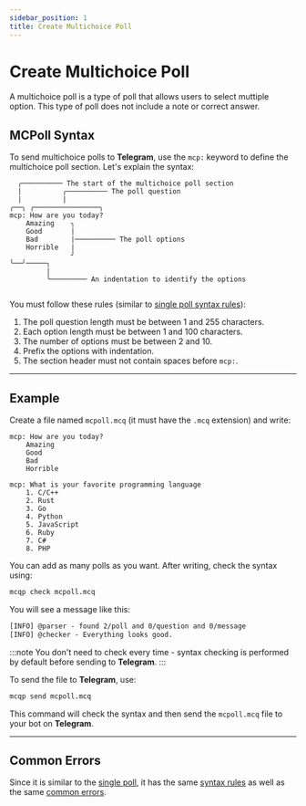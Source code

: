 ```yaml
---
sidebar_position: 1
title: Create Multichoice Poll
---
```


# Create Multichoice Poll
A multichoice poll is a type of poll that allows users to select muttiple option. 
This type of poll does not include a note or correct answer.

## MCPoll Syntax
To send multichoice polls to **Telegram**, use the `mcp:` keyword to define the multichoice poll section. Let's explain the syntax:
```mcq
  ╭────────── The start of the multichoice poll section
  |          ╭────────── The poll question
  |          |
╭──╮ ╭────────────────╮
mcp: How are you today?
    Amazing    ╮
    Good       |
    Bad        |────────── The poll options
    Horrible   |
               ╯ 
╰──╯─────╮
         |
         ╰───────── An indentation to identify the options
  
```
You must follow these rules (similar to [single poll syntax rules](./poll.md#poll-syntax)):
1. The poll question length must be between 1 and 255 characters.
2. Each option length must be between 1 and 100 characters.
3. The number of options must be between 2 and 10.
4. Prefix the options with indentation.
5. The section header must not contain spaces before `mcp:`.

---
## Example
Create a file named `mcpoll.mcq` (it must have the `.mcq` extension) and write:
```mcq title="mcpoll.mcq" showLineNumbers
mcp: How are you today?
    Amazing
    Good
    Bad
    Horrible

mcp: What is your favorite programming language
    1. C/C++
    2. Rust
    3. Go
    4. Python
    5. JavaScript
    6. Ruby
    7. C#
    8. PHP
```
You can add as many polls as you want. After writing, check the syntax using:
```bash
mcqp check mcpoll.mcq
```
You will see a message like this:
```txt
[INFO] @parser - found 2/poll and 0/question and 0/message
[INFO] @checker - Everything looks good.
```
:::note
You don't need to check every time - syntax checking is performed by default before sending to **Telegram**.
:::

To send the file to **Telegram**, use:
```bash
mcqp send mcpoll.mcq
```
This command will check the syntax and then send the `mcpoll.mcq` file to your bot on **Telegram**.

---
## Common Errors
Since it is similar to the [single poll](./poll.md), it has the same [syntax rules](./poll.md#poll-syntax) as
well as the same [common errors](./poll.md#common-errors).